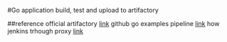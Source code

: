 #Go application build, test and upload to artifactory


##reference
official artifactory [link](https://www.jfrog.com/confluence/display/JFROG/Declarative+Pipeline+Syntax#DeclarativePipelineSyntax-PublishingBuild-InfotoArtifactory)
github go examples pipeline [link](https://github.com/wlwwu/project-examples/blob/master/jenkins-examples/pipeline-examples/declarative-examples/go-example/Jenkinsfile)
how jenkins trhough proxy [link](https://stackoverflow.com/questions/48229262/how-do-you-run-jenkins-job-traffic-through-a-proxy)